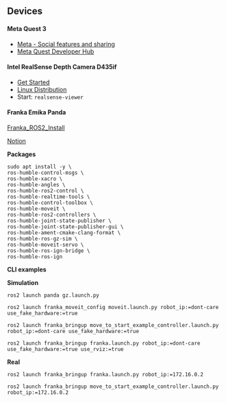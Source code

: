 ## Devices

#### Meta Quest 3

- [Meta - Social features and sharing](https://www.meta.com/en-gb/help/quest/articles/in-vr-experiences/oculus-features/cast-with-quest/)
- [Meta Quest Developer Hub](https://developer.oculus.com/meta-quest-developer-hub/)



#### Intel RealSense Depth Camera D435if

* [Get Started](https://www.intelrealsense.com/get-started-depth-camera/)
* [Linux Distribution](https://github.com/IntelRealSense/librealsense/blob/development/doc/distribution_linux.md)
* Start: `realsense-viewer`



#### Franka Emika Panda

[Franka_ROS2_Install](Franka_ROS2_Install.md)

[Notion](https://www.notion.so/chri-lab/Franka_ROS2_Install-c0a47bf95d0c42099bac79e859c46ac6)

**Packages**

```
sudo apt install -y \
ros-humble-control-msgs \
ros-humble-xacro \
ros-humble-angles \
ros-humble-ros2-control \
ros-humble-realtime-tools \
ros-humble-control-toolbox \
ros-humble-moveit \
ros-humble-ros2-controllers \
ros-humble-joint-state-publisher \
ros-humble-joint-state-publisher-gui \
ros-humble-ament-cmake-clang-format \
ros-humble-ros-gz-sim \
ros-humble-moveit-servo \
ros-humble-ros-ign-bridge \
ros-humble-ros-ign
```

**CLI examples**

**Simulation**

```
ros2 launch panda gz.launch.py

ros2 launch franka_moveit_config moveit.launch.py robot_ip:=dont-care use_fake_hardware:=true

ros2 launch franka_bringup move_to_start_example_controller.launch.py robot_ip:=dont-care use_fake_hardware:=true

ros2 launch franka_bringup franka.launch.py robot_ip:=dont-care use_fake_hardware:=true use_rviz:=true
```

**Real**

```
ros2 launch franka_bringup franka.launch.py robot_ip:=172.16.0.2

ros2 launch franka_bringup move_to_start_example_controller.launch.py robot_ip:=172.16.0.2
```

